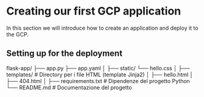 # Creating our first GCP application
In this section we will introduce how to create an application and deploy it to the GCP.

## Setting up for the deployment
flask-app/ 
  ├── app.py 
  ├── app.yaml
  │
  ├── static/
  └── hello.css 
  │
  ├── templates/ # Directory per i file HTML (template Jinja2) │ 
  ├── hello.html │ 
  ├── 404.html 
  │
  ├── requirements.txt # Dipendenze del progetto Python 
  └── README.md # Documentazione del progetto
